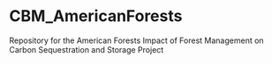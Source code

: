 # CBM_AmericanForests
Repository for the American Forests Impact of Forest Management on Carbon Sequestration and Storage Project


